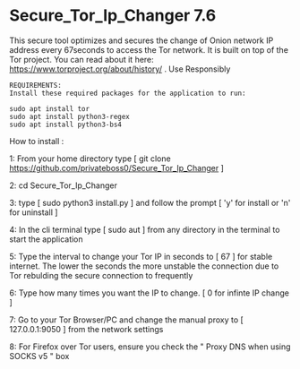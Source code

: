 # Secure_Tor_Ip_Changer 7.6

This secure tool optimizes and secures the change of Onion network IP address every 67seconds to access the Tor network. It is built on top of the Tor project. You can read about it here: https://www.torproject.org/about/history/ . Use Responsibly

    REQUIREMENTS:
    Install these required packages for the application to run:
    
    sudo apt install tor
    sudo apt install python3-regex
    sudo apt install python3-bs4

How to install :

1: From your home directory type [ git clone https://github.com/privateboss0/Secure_Tor_Ip_Changer ]

2: cd Secure_Tor_Ip_Changer

3: type [ sudo python3 install.py ] and follow the prompt [ 'y' for install or 'n' for uninstall ] 

4: In the cli terminal type [ sudo aut ] from any directory in the terminal to start the application

5: Type the interval to change your Tor IP in seconds to [ 67 ] for stable internet. The lower the seconds the more unstable the connection due to Tor rebulding the secure connection to frequently

6: Type how many times you want the IP to change. [ 0 for infinte IP change ]

7: Go to your Tor Browser/PC and change the manual proxy to [ 127.0.0.1:9050 ] from the network settings

8: For Firefox over Tor users, ensure you check the " Proxy DNS when using SOCKS v5 " box
